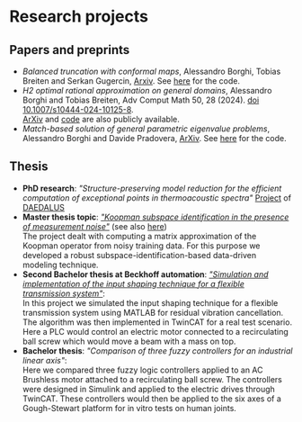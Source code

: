 # Research projects
## Papers and preprints
- *Balanced truncation with conformal maps*, Alessandro Borghi, Tobias Breiten and Serkan Gugercin, [Arxiv](https://arxiv.org/abs/2405.15656). See [here](https://github.com/aaborghi/conformalBT) for the code.
- *H2 optimal rational approximation on general domains*, Alessandro Borghi and Tobias Breiten, Adv Comput Math 50, 28 (2024). [doi 10.1007/s10444-024-10125-8](https://doi.org/10.1007/s10444-024-10125-8). <br/>
[ArXiv](https://arxiv.org/abs/2305.01511) and [code](https://github.com/aaborghi/H2-arbitrary-domains) are also publicly available.
- *Match-based solution of general parametric eigenvalue problems*, Alessandro Borghi and Davide Pradovera, [ArXiv](https://arxiv.org/abs/2308.05335). See [here](https://github.com/pradovera/pEVP_match) for the code.


## Thesis
- **PhD research**: _"Structure-preserving model reduction for the efficient computation of exceptional points in thermoacoustic spectra"_ [Project](https://daedalus.berlin/projects/) of [DAEDALUS](https://daedalus.berlin/)
- **Master thesis topic**: [_"Koopman subspace identification in the presence of measurement noise"_](https://repository.tudelft.nl/islandora/object/uuid:22250d5c-875c-44a9-adf4-d643a6a08dba?collection=education) (see also [here](https://www.dcsc.tudelft.nl/~swahls/msc.html))<br/> The project dealt with computing a matrix approximation of the Koopman operator from noisy training data. For this purpose we developed a robust subspace-identification-based data-driven modeling technique.
- **Second Bachelor thesis at Beckhoff automation**: [_"Simulation and implementation of the input shaping technique for a flexible transmission system"_](https://www.researchgate.net/publication/357827921_Simulation_and_Implementation_of_the_Input_Shaping_Technique_for_a_Flexible_Transmission_System): <br/>
In this project we simulated the input shaping technique for a flexible transmission system using MATLAB for residual vibration cancellation. The algorithm was then implemented in TwinCAT for a real test scenario. Here a PLC would control an electric motor connected to a recirculating ball screw which would move a beam with a mass on top.
- **Bachelor thesis**: _"Comparison of three fuzzy controllers for an industrial linear axis"_: <br/> Here we compared three fuzzy logic controllers applied to an AC Brushless motor attached to a recirculating ball screw. The controllers were designed in Simulink and applied to the electric drives through TwinCAT. These controllers would then be applied to the six axes of a Gough-Stewart platform for in vitro tests on human joints.




<!--
# Knowledge
### Tools
In my current PhD project I make use of **Python**. <br/>
In all my projects I used **MATLAB**. <br/>
For my double bachelor thesis I employed **Structured text IEC 61131-3 from TwinCAT**.
### Relevant coursework during my studies
- Control theory for linear systems 
- Optimization in systems and control
- Spectral analysis of nonlinear/infinite dimensional systems
- Filtering and identification
- Fault diagnosis and fault tolerant control
- Nonlinear systems
- Dynamic programming and stochastic control 
- Industrial robotics
- Electric drives
-->



<!-- # Social
You can find me on [LinkedIn](http://linkedin.com/in/alessandro-borghi-736ab9b4) and [Twitter](https://twitter.com/alleborghi1996) -->



<!--### Notes
For my CV click [here](CV_Summ.pdf).
For cool links look [here!](nicelinks.md).-->
